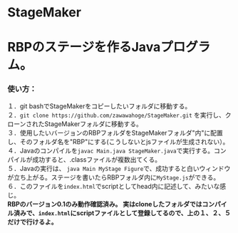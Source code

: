 # StageMaker
<h1>RBPのステージを作るJavaプログラム。</h1>

<h3>使い方：</h3>
１．git bashでStageMakerをコピーしたいフォルダに移動する。<br/>
２．<code>git clone https://github.com/zawawahoge/StageMaker.git</code> を実行し、クローンされたStageMakerフォルダに移動する。<br/>
３．使用したいバージョンのRBPフォルダをStageMakerフォルダ"内"に配置し、そのフォルダ名を"RBP"にする(こうしないとjsファイルが生成されない）。<br/>
４．Javaのコンパイルを<code>javac Main.java StageMaker.java</code>で実行する。コンパイルが成功すると、.classファイルが複数出てくる。<br/>
５．Javaの実行は、
<code>java Main MyStage Figure</code>で、成功すると白いウィンドウが立ち上がる。ステージを書いたらRBPフォルダ内に<code>MyStage.js</code>ができる。<br/>
６．このファイルを<code>index.html</code>でscriptとしてhead内に記述して、みたいな感じ。<br/>
<strong>
RBPのバージョン0.1のみ動作確認済み。
実はcloneしたフォルダではコンパイル済みで、<code>index.html</code>にscriptファイルとして登録してるので、上の１、２、５だけで行けるよ。
</strong>

